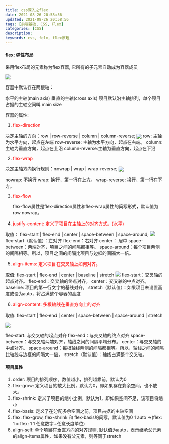 ```yaml
---
title: css深入之flex
date: 2021-08-26 20:58:56
updated: 2021-08-26 20:58:56
tags: [前端基础, CSS, Flex]
categories: [CSS]
description:
keywords: css, felx, flex原理
---
```


#### flex: 弹性布局

采用flex布局的元素称为flex容器, 它所有的子元素自动成为容器成员

<img src=".././../../static/flex.png">

容器中默认存在两根轴：

水平的主轴(main axis)
垂直的主轴(cross axis)
项目默认沿主轴排列，单个项目占据的主轴空间叫 main size

容器的属性:

1. <p style="color: red;">flex-direction</p>

 决定主轴的方向：row | row-reverse | column | column-reverse;
 <img align="center" src="../../../static/flexdirection.png">
 row: 主轴为水平方向，起点在左端
 row-reverse: 主轴为水平方向，起点在右端。
 column:主轴为垂直方向，起点在上沿
 column-reverse:主轴为垂直方向，起点在下沿

2. <p style="color:red;">flex-wrap</p>

 决定主轴方向换行规则：nowrap | wrap | wrap-reverse;
 <img align="center" src="../../../static/flexwrap.png">

 nowrap: 不换行
 wrap:  换行，第一行在上方。
 wrap-reverse: 换行，第一行在下方。

3. <p style="color:red;">flex-flow</p>
   flex-flow属性是flex-direction属性和flex-wrap属性的简写形式，默认值为row nowrap。

4. <p style="color:red;">justify-content: 定义了项目在主轴上的对齐方式。(水平)</p>

取值： flex-start | flex-end | center | space-between | space-around;
<img src="../../../static/flexjutify.png"/>
flex-start（默认值）：左对齐
flex-end：右对齐
center： 居中
space-between：两端对齐，项目之间的间隔都相等。
space-around：每个项目两侧的间隔相等。所以，项目之间的间隔比项目与边框的间隔大一倍。

5. <p style="color: red;">align-items: 定义项目在交叉轴上如何对齐。</p>

取值: flex-start | flex-end | center | baseline | stretch
<img src="../../../static/flexaligin.png">
flex-start：交叉轴的起点对齐。
flex-end：交叉轴的终点对齐。
center：交叉轴的中点对齐。
baseline: 项目的第一行文字的基线对齐。
stretch（默认值）：如果项目未设置高度或设为auto，将占满整个容器的高度

6. <p style="color:red;">align-content: 多根轴线在垂直方向上的对齐</p>

取值: flex-start | flex-end | center | space-between | space-around | stretch
  
<img src="../../../static/flexaligncontent.png">

flex-start: 与交叉轴的起点对齐
flex-end：与交叉轴的终点对齐
space-between：与交叉轴两端对齐，轴线之间的间隔平均分布。
center：与交叉轴的中点对齐。
space-around：每根轴线两侧的间隔都相等。所以，轴线之间的间隔比轴线与边框的间隔大一倍。
stretch（默认值）：轴线占满整个交叉轴。

#### 项目属性


1. order: 项目的排列顺序。数值越小，排列越靠前，默认为0
2. flex-grow: 定义项目的放大比例，默认为0，即如果存在剩余空间，也不放大。
3. flex-shrink: 定义了项目的缩小比例，默认为1，即如果空间不足，该项目将缩小
4. flex-basis: 定义了在分配多余空间之前，项目占据的主轴空间
5. flex: flex-grow, flex-shrink 和 flex-basis的简写，默认值为0 1 auto ->(flex: 1 = flex: 1 1 任意数字+任意长度单位)
6. align-self: 单个项目在垂直方向的对齐规则, 默认值为auto，表示继承父元素的align-items属性，如果没有父元素，则等同于stretch

